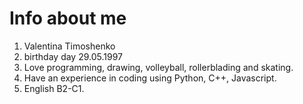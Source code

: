 # Info about me

1. Valentina Timoshenko
2. birthday day 29.05.1997
3. Love programming, drawing, volleyball, rollerblading and skating.
4. Have an experience in coding using Python, C++, Javascript.
5. English B2-C1.